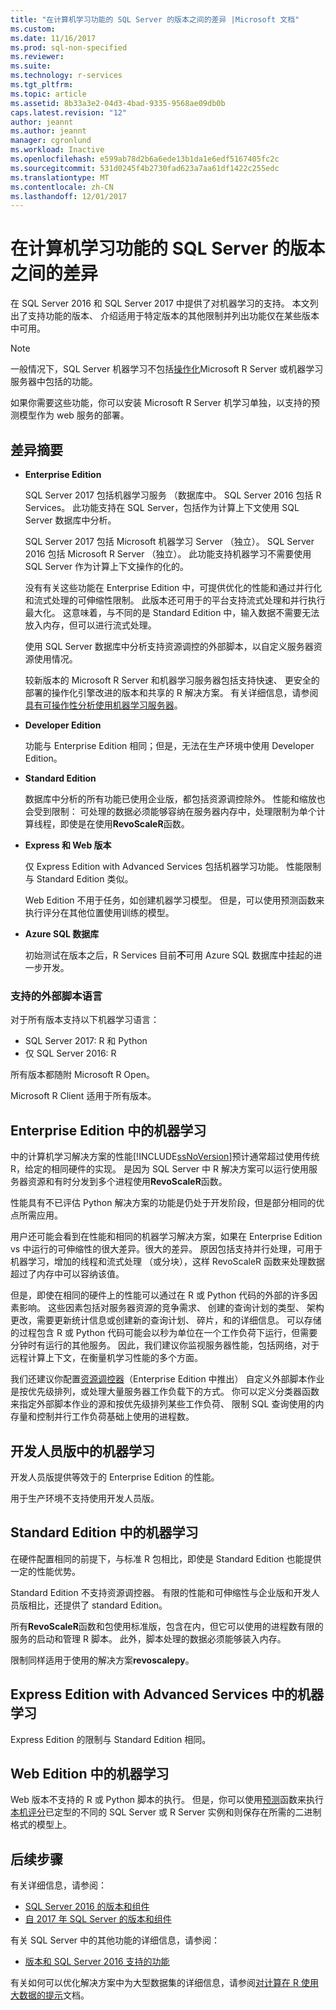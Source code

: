```yaml
---
title: "在计算机学习功能的 SQL Server 的版本之间的差异 |Microsoft 文档"
ms.custom: 
ms.date: 11/16/2017
ms.prod: sql-non-specified
ms.reviewer: 
ms.suite: 
ms.technology: r-services
ms.tgt_pltfrm: 
ms.topic: article
ms.assetid: 8b33a3e2-04d3-4bad-9335-9568ae09db0b
caps.latest.revision: "12"
author: jeannt
ms.author: jeannt
manager: cgronlund
ms.workload: Inactive
ms.openlocfilehash: e599ab78d2b6a6ede13b1da1e6edf5167405fc2c
ms.sourcegitcommit: 531d0245f4b2730fad623a7aa61df1422c255edc
ms.translationtype: MT
ms.contentlocale: zh-CN
ms.lasthandoff: 12/01/2017
---
```

# <a name="differences-in-machine-learning-features-between-editions-of-sql-server"></a>在计算机学习功能的 SQL Server 的版本之间的差异
 
 在 SQL Server 2016 和 SQL Server 2017 中提供了对机器学习的支持。 本文列出了支持功能的版本、 介绍适用于特定版本的其他限制并列出功能仅在某些版本中可用。

 > [!NOTE]
 > 一般情况下，SQL Server 机器学习不包括[操作化](https://docs.microsoft.com/machine-learning-server/what-is-operationalization)Microsoft R Server 或机器学习服务器中包括的功能。
 > 
 > 如果你需要这些功能，你可以安装 Microsoft R Server 机学习单独，以支持的预测模型作为 web 服务的部署。 

## <a name="summary-of-differences"></a>差异摘要

-   **Enterprise Edition**
    
     SQL Server 2017 包括机器学习服务 （数据库中。 SQL Server 2016 包括 R Services。 此功能支持在 SQL Server，包括作为计算上下文使用 SQL Server 数据库中分析。
     
     SQL Server 2017 包括 Microsoft 机器学习 Server （独立）。 SQL Server 2016 包括 Microsoft R Server （独立）。 此功能支持机器学习不需要使用 SQL Server 作为计算上下文操作的化的。

     没有有关这些功能在 Enterprise Edition 中，可提供优化的性能和通过并行化和流式处理的可伸缩性限制。 此版本还可用于的平台支持流式处理和并行执行最大化。 这意味着，与不同的是 Standard Edition 中，输入数据不需要无法放入内存，但可以进行流式处理。
     
     使用 SQL Server 数据库中分析支持资源调控的外部脚本，以自定义服务器资源使用情况。
     
     较新版本的 Microsoft R Server 和机器学习服务器包括支持快速、 更安全的部署的操作化引擎改进的版本和共享的 R 解决方案。 有关详细信息，请参阅[具有可操作性分析使用机器学习服务器](https://docs.microsoft.com/machine-learning-server/what-is-operationalization)。

-   **Developer Edition**

     功能与 Enterprise Edition 相同；但是，无法在生产环境中使用 Developer Edition。  
  
-   **Standard Edition**

     数据库中分析的所有功能已使用企业版，都包括资源调控除外。 性能和缩放也会受到限制： 可处理的数据必须能够容纳在服务器内存中，处理限制为单个计算线程，即使是在使用**RevoScaleR**函数。
  
-   **Express 和 Web 版本**
  
     仅 Express Edition with Advanced Services 包括机器学习功能。 性能限制与 Standard Edition 类似。 
     
     Web Edition 不用于任务，如创建机器学习模型。 但是，可以使用预测函数来执行评分在其他位置使用训练的模型。

-   **Azure SQL 数据库**
  
     初始测试在版本之后，R Services 目前**不**可用 Azure SQL 数据库中挂起的进一步开发。 

### <a name="external-script-languages-supported"></a>支持的外部脚本语言

对于所有版本支持以下机器学习语言：

+ SQL Server 2017: R 和 Python
+ 仅 SQL Server 2016: R

所有版本都随附 Microsoft R Open。

Microsoft R Client 适用于所有版本。

## <a name="machine-learning-in-enterprise-edition"></a>Enterprise Edition 中的机器学习

中的计算机学习解决方案的性能[!INCLUDE[ssNoVersion](../../includes/ssnoversion-md.md)]预计通常超过使用传统 R，给定的相同硬件的实现。 是因为 SQL Server 中 R 解决方案可以运行使用服务器资源和有时分发到多个进程使用**RevoScaleR**函数。 

性能具有不已评估 Python 解决方案的功能是仍处于开发阶段，但是部分相同的优点所需应用。

用户还可能会看到在性能和相同的机器学习解决方案，如果在 Enterprise Edition vs 中运行的可伸缩性的很大差异。很大的差异。 原因包括支持并行处理，可用于机器学习，增加的线程和流式处理 （或分块），这样 RevoScaleR 函数来处理数据超过了内存中可以容纳该值。 

但是，即使在相同的硬件上的性能可以通过在 R 或 Python 代码的外部的许多因素影响。 这些因素包括对服务器资源的竞争需求、 创建的查询计划的类型、 架构更改，需要更新统计信息或创建新的查询计划、 碎片，和的详细信息。 可以存储的过程包含 R 或 Python 代码可能会以秒为单位在一个工作负荷下运行，但需要分钟时有运行的其他服务。  因此，我们建议你监视服务器性能，包括网络，对于远程计算上下文，在衡量机学习性能的多个方面。

我们还建议你配置[资源调控器](../../relational-databases/resource-governor/resource-governor.md)（Enterprise Edition 中推出） 自定义外部脚本作业是按优先级排列，或处理大量服务器工作负载下的方式。 你可以定义分类器函数来指定外部脚本作业的源和按优先级排列某些工作负荷、 限制 SQL 查询使用的内存量和控制并行工作负荷基础上使用的进程数。

## <a name="machine-learning-in-developer-edition"></a>开发人员版中的机器学习

开发人员版提供等效于的 Enterprise Edition 的性能。

用于生产环境不支持使用开发人员版。

## <a name="machine-learning-in-standard-edition"></a>Standard Edition 中的机器学习

在硬件配置相同的前提下，与标准 R 包相比，即使是 Standard Edition 也能提供一定的性能优势。

Standard Edition 不支持资源调控器。 有限的性能和可伸缩性与企业版和开发人员版相比，还提供了 standard Edition。

所有**RevoScaleR**函数和包使用标准版，包含在内，但它可以使用的进程数有限的服务的启动和管理 R 脚本。 此外，脚本处理的数据必须能够装入内存。

限制同样适用于使用的解决方案**revoscalepy**。

## <a name="machine-learning-in-express-edition-with-advanced-services"></a>Express Edition with Advanced Services 中的机器学习

Express Edition 的限制与 Standard Edition 相同。

## <a name="machine-learning-in-web-edition"></a>Web Edition 中的机器学习

Web 版本不支持的 R 或 Python 脚本的执行。 但是，你可以使用[预测](../../t-sql/queries/predict-transact-sql.md)函数来执行[本机评分](../sql-native-scoring.md)已定型的不同的 SQL Server 或 R Server 实例和则保存在所需的二进制格式的模型上。

## <a name="next-steps"></a>后续步骤

有关详细信息，请参阅：

+ [SQL Server 2016 的版本和组件](../../sql-server/editions-and-components-of-sql-server-2016.md)
+ [自 2017 年 SQL Server 的版本和组件](../../sql-server/editions-and-components-of-sql-server-2017.md)

有关 SQL Server 中的其他功能的详细信息，请参阅：

+ [版本和 SQL Server 2016 支持的功能](../../sql-server/editions-and-components-of-sql-server-2016.md) 

有关如何可以优化解决方案中为大型数据集的详细信息，请参阅[对计算在 R 使用大数据的提示](https://docs.microsoft.com/machine-learning-server/r/tutorial-large-data-tips)文档。
